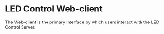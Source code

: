 # LED Control Web-client

The Web-client is the primary interface by which users
interact with the LED Control Server.
